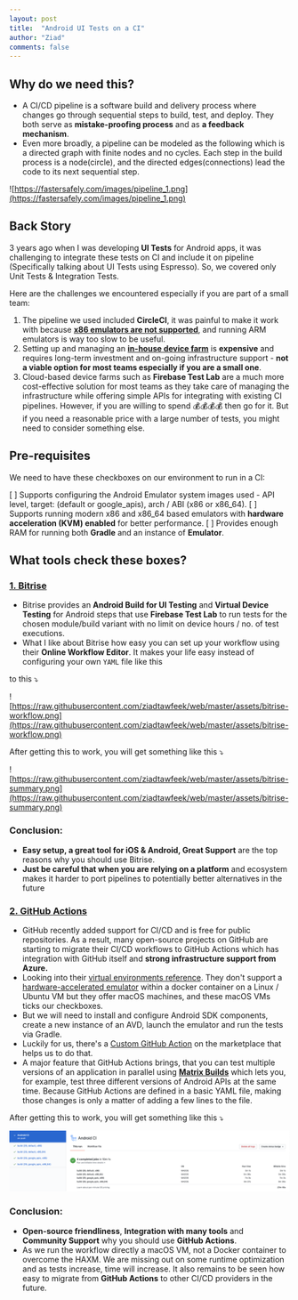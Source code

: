 ```yaml
---
layout: post
title:  "Android UI Tests on a CI"
author: "Ziad"
comments: false
---
```



## Why do we need this?

- A CI/CD pipeline is a software build and delivery process where changes go through sequential steps to build, test, and deploy. They both serve as **mistake-proofing process** and as **a feedback mechanism**.
- Even more broadly, a pipeline can be modeled as the following which is a directed graph with finite nodes and no cycles. Each step in the build process is a node(circle), and the directed edges(connections) lead the code to its next sequential step.

![https://fastersafely.com/images/pipeline_1.png](https://fastersafely.com/images/pipeline_1.png)

## Back Story

3 years ago when I was developing **UI Tests** for Android apps, it was challenging to integrate these tests on CI and include it on pipeline (Specifically talking about UI Tests using Espresso). So, we covered only Unit Tests & Integration Tests.

Here are the challenges we encountered especially if you are part of a small team:

1. The pipeline we used included **CircleCI**, it was painful to make it work with because **[x86 emulators are not supported](https://www.reddit.com/r/androiddev/comments/7hsar5/has_anyone_been_able_to_run_espresso_tests_in/)**, and running ARM emulators is way too slow to be useful.
2. Setting up and managing an **[in-house device farm](https://bughuntersam.com/setting-up-a-homemade-charging-station/)** is **expensive** and requires long-term investment and on-going infrastructure support - **not a viable option for most teams especially if you are a small one**.
3. Cloud-based device farms such as **Firebase Test Lab** are a much more cost-effective solution for most teams as they take care of managing the infrastructure while offering simple APIs for integrating with existing CI pipelines. However, if you are willing to spend 💰💰💰💰 then go for it. But if you need a reasonable price with a large number of tests, you might need to consider something else.

## Pre-requisites

We need to have these checkboxes on our environment to run in a CI:

[ ]  Supports configuring the Android Emulator system images used - API level, target: (default or google_apis), arch / ABI (x86 or x86_64).
[ ]  Supports running modern x86 and x86_64 based emulators with **hardware acceleration (KVM) enabled** for better performance.
[ ]  Provides enough RAM for running both **Gradle** and an instance of **Emulator**.

## What tools check these boxes?

### [1. Bitrise](https://www.bitrise.io/)

- Bitrise provides an **Android Build for UI Testing** and **Virtual Device Testing** for Android steps that use **Firebase Test Lab** to run tests for the chosen module/build variant with no limit on device hours / no. of test executions.
- What I like about Bitrise how easy you can set up your workflow using their **Online Workflow Editor**. It makes your life easy instead of configuring your own `YAML` file like this

<script src="https://gist.github.com/ziadtawfeek/fd775a57e799a01917688776be25cbb3.js"></script>

to this ⤵️

![https://raw.githubusercontent.com/ziadtawfeek/web/master/assets/bitrise-workflow.png](https://raw.githubusercontent.com/ziadtawfeek/web/master/assets/bitrise-workflow.png)

After getting this to work, you will get something like this ⤵️

![https://raw.githubusercontent.com/ziadtawfeek/web/master/assets/bitrise-summary.png](https://raw.githubusercontent.com/ziadtawfeek/web/master/assets/bitrise-summary.png)

### Conclusion:

- **Easy setup, a great tool for iOS & Android, Great Support**  are the top reasons why you should use Bitrise.
- **Just be careful that when you are relying on a platform** and ecosystem makes it harder to port pipelines to potentially better alternatives in the future

### [2. GitHub Actions](https://github.com/features/actions)

- GitHub recently added support for CI/CD and is free for public repositories. As a result, many open-source projects on GitHub are starting to migrate their CI/CD workflows to GitHub Actions which has integration with GitHub itself and **strong infrastructure support from Azure.**
- Looking into their [virtual environments reference](https://docs.github.com/en/actions/reference/software-installed-on-github-hosted-runners#android). They don't support a [hardware-accelerated emulator](https://github.com/actions/virtual-environments/issues/836#issuecomment-624574235) within a docker container on a Linux / Ubuntu VM but they offer macOS machines, and these macOS VMs ticks our checkboxes.
- But we will need to install and configure Android SDK components, create a new instance of an AVD, launch the emulator and run the tests via Gradle.
- Luckily for us, there's a [Custom GitHub Action](https://github.com/marketplace/actions/android-emulator-runner) on the marketplace that helps us to do that.
- A major feature that GitHub Actions brings, that you can test multiple versions of an application in parallel using **[Matrix Builds](https://docs.github.com/en/actions/reference/workflow-syntax-for-github-actions)** which lets you, for example, test three different versions of Android APIs at the same time. Because GitHub Actions are defined in a basic YAML file, making those changes is only a matter of adding a few lines to the file.

After getting this to work, you will get something like this ⤵️

[![](https://raw.githubusercontent.com/ziadtawfeek/web/master/assets/github-actions.png)](https://raw.githubusercontent.com/ziadtawfeek/web/master/assets/github-actions.png)

### Conclusion:

- **Open-source friendliness**, **Integration with many tools** and **Community Support** why you should use **GitHub Actions**.
- As we run the workflow directly a macOS VM, not a Docker container to overcome the HAXM. We are missing out on some runtime optimization and as tests increase, time will increase. It also remains to be seen how easy to migrate from **GitHub Actions** to other CI/CD providers in the future.
